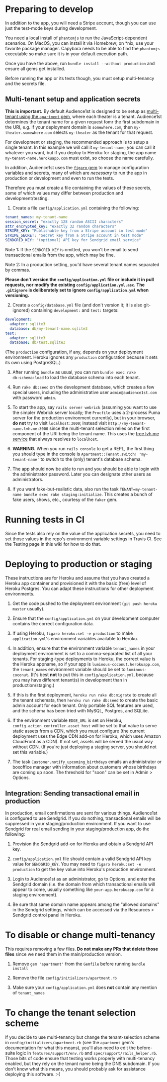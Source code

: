 # Preparing to develop

In addition to the app, you will need a Stripe account, though you can 
use just the test-mode keys during development.

You need a local install of `phantomjs` to run the JavaScript-dependent scenarios.  On MacOS, you can install it
via Homebrew; on *nix, use your favorite package manager.  Capybara needs to be able to find the `phantomjs` executable
so make sure it is in your default execution path.

Once you have the above, run `bundle install --without production` and ensure all gems get installed.

Before running the app or its tests though, you must setup multi-tenancy and the secrets file.

## Multi-tenant setup and application secrets

**This is important.** By default Audience1st is designed to be setup
as [multi-tenant using the `apartment`
gem](https://github.com/influitive/apartment), where each theater is a
tenant.  Audience1st determines the tenant name for a given request
fomr the first subdomain in the URI, e.g. if your deployment domain is
`somewhere.com`, then `my-theater.somewhere.com` selects `my-theater`
as the tenant for that request.

For development or staging, the recommended approach is to setup a
single tenant.  In this example we will call it `my-tenant-name`; you can
call it whatever you want, but if you deploy to Heroku for staging,
the app name `my-tenant-name.herokuapp.com` must exist, so choose
the name carefully.

In addition, Audience1st uses the [`figaro` gem](https://github.com/laserlemon/figaro) to manage
configuration variables and secrets, many of which are *necessary* to run the app 
in production or development and even to run the tests.

Therefore you must create a file containing the values of these secrets, some of which values 
may differ between production and development/testing.

1.  Create a file `config/application.yml` containing the following:

```yaml
tenant_names: my-tenant-name
session_secret: "exactly 128 random ASCII characters"
attr_encrypted_key: "exactly 32 random characters"
STRIPE_KEY: "Publishable key from a Stripe account in test mode"
STRIPE_SECRET: "Secret key from a Stripe account in test mode"
SENDGRID_KEY: "(optional) API key for Sendgrid email service"
```

Note 1: If the `SENDGRID_KEY` is omitted, you won't be email to send transactional
emails from the app, which may be fine.

Note 2: In a production setting, you'd have several tenant names separated by
commas.

**Please don't version the `config/application.yml` file or include it in pull requests, nor
modify the existing `config/application.yml.asc`.  The `.gitignore` is
deliberately set to ignore `config/application.yml` when versioning.** 

2. Create a `config/database.yml` file (and don't version it; it is
also git-ignored) containing `development:` and
`test:` targets:

```yaml
development:
  adapter: sqlite3
  database: db/my-tenant-name.sqlite3
test:
  adapter: sqlite3
  database: db/test.sqlite3
```

(The `production` configuration, if any, depends on your deployment
environment.  Heroku ignores any `production` configuration because it
sets its own using PostgreSQL.)

3.  After running `bundle` as usual, you can run `bundle exec rake
db:schema:load` to load the database schema into each tenant.

4.  Run `rake db:seed` on the development database,
which creates a few special users, including the administrative user
`admin@audience1st.com` with password `admin`.

5.  To start the app, say `rails server webrick`  (assuming you
want to use the simpler Webrick server locally; the `Procfile` uses 
a 2-process Puma server for the production environment currently), but in your
browser, **do not** try to visit `localhost:3000`; instead visit
`http://my-tenant-name.lvh.me:3000` since the multi-tenant
selection relies on the first component of the URI being the tenant
name.  This uses the [free lvh.me
service](https://nickjanetakis.com/blog/ngrok-lvhme-nipio-a-trilogy-for-local-development-and-testing#lvh-me)
that always resolves to `localhost`.

6.  **WARNING.** When you run `rails console` to get a REPL, the first thing you should type
in the console is `Apartment::Tenant.switch! 'my-tenant-name'` to switch to the (only) tenant's
database schema.

5.  The app should now be able to run and you should be able to login
with the administrator password.  Later you can designate other users as administrators.

5.  If you want fake-but-realistic data, also run the task
`TENANT=my-tenant-name bundle
exec rake staging:initialize`.  This creates a bunch of fake users,
shows, etc., courtesy of the `faker` gem.

# Running tests in CI

Since the tests also rely on the value of the application secrets, you need to 
set those values in the repo's environment variable settings in Travis CI. See
the Testing page in this wiki for how to do that.

# Deploying to production or staging

These instructions are for Heroku and assume that you have created a
Heroku app container and provisioned it with the basic (free) level of
Heroku Postgres.  You can adapt these instructions for other
deployment environments.

1. Get the code pushed to the deployment environment (`git push heroku
master` usually).

2. Ensure that the `config/application.yml` on your development
computer contains the correct configuration data.

3. If using Heroku, `figaro heroku:set -e production` to make
`application.yml`'s environment variables available to Heroku.

4. In addition, ensure that the environment variable `tenant_names` in
your deployment environment is set to a comma-separated list of all
your tenants.  For staging-type deployments to Heroku, the correct
value is the Heroku appname, so if your app is
`luminous-coconut.herokuapp.com`, the `tenant_names` environment
variable should be set to `luminous-coconut`.  (It's best **not** to
put this in `config/application.yml`, because you may have different
tenant(s) in development than in production/staging.)

5.  If this is the first deployment, `heroku run rake db:migrate` 
to create all the tenant schemata,
then `heroku run rake db:seed` to create the basic admin
account for each tenant.  Only portable SQL features are used,
and the schema has been tried with MySQL, Postgres, and SQLite.

6. If the environment variable `EDGE_URL` is set on Heroku,
`config.action_controller.asset_host` will be set to that value to
serve static assets from a CDN, which you must configure (the
current deployment uses the Edge CDN add-on for Heroku, which uses
Amazon CloudFront as a CDN).  If not set, assets will be served the
usual way without CDN.  (If you're just deploying a staging server,
you should not set this variable.)

7. The task `Customer.notify_upcoming_birthdays` emails an administrator or boxoffice manager with information about customers whose birthdays are coming up soon.  The threshold for "soon" can be set in Admin > Options.

## Integration: Sending transactional email in production

In production, email confirmations are sent for various things.
Audience1st is configured to use Sendgrid.  If you do nothing,
transactional emails will be suppressed in your staging/production
environment.  If you want to use
Sendgrid for real email sending in your staging/production app, do the following:

1. Provision the Sendgrid add-on for Heroku and obtain a Sendgrid API key.

2. `config/application.yml` file should contain a valid Sendgrid API key
value for `SENDGRID_KEY`.  You may need to `figaro heroku:set -e
production` to get the key value into Heroku's production environment.

3. Login to Audience1st as
an administrator, go to Options, and enter the Sendgrid domain
(i.e. the domain from which transactional emails will appear to come,
usually something like `your-app.herokuapp.com` for a staging
environment).

4.  Be sure that same domain name appears among the "allowed domains"
in the Sendgrid settings, which can be accessed via the Resources >
Sendgrid control panel in Heroku.

# To disable or change multi-tenancy

This requires removing a few files.  **Do not make any PRs that delete those files** since we need
them in the main/production version.  

1. Remove `gem 'apartment'` from the `Gemfile` before running `bundle
install`

2. Remove the file `config/initializers/apartment.rb`

3. Make sure your `config/application.yml` does **not**
contain any mention of `tenant_names`

# To change the tenant selection scheme

If you decide to use multi-tenancy but change the
tenant-selection scheme in `config/initializers/apartment.rb` 
(see the `apartment` gem's documentation for
what this means), you'll also need to edit the before-suite logic in
`features/support/env.rb` and `spec/support/rails_helper.rb`.  Those
bits of code ensure that testing works properly with multi-tenancy
enabled, but they rely on the tenant name being the DNS subdomain.  If
you don't know what this means, you should probably ask for assistance
deploying this software. :-)
